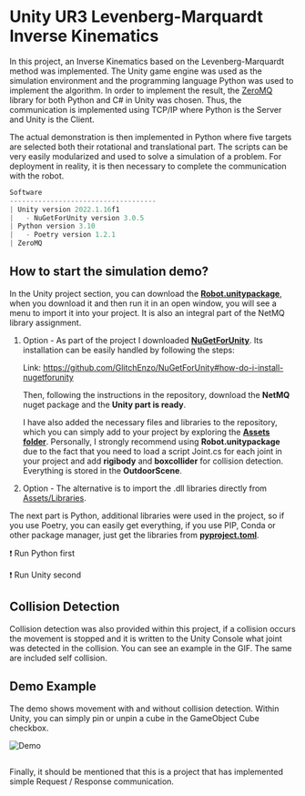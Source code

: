# Unity UR3 Levenberg-Marquardt Inverse Kinematics

In this project, an Inverse Kinematics based on the Levenberg-Marquardt method was implemented. The Unity game engine was used as the simulation environment and the programming language Python was used to implement the algorithm. In order to implement the result, the [ZeroMQ](https://zeromq.org/) library for both Python and C# in Unity was chosen. Thus, the communication is implemented using TCP/IP where Python is the Server and Unity is the Client.

The actual demonstration is then implemented in Python where five targets are selected both their rotational and translational part. The scripts can be very easily modularized and used to solve a simulation of a problem. For deployment in reality, it is then necessary to complete the communication with the robot.

```javascript
Software
------------------------------------
| Unity version 2022.1.16f1
|   - NuGetForUnity version 3.0.5
| Python version 3.10
|   - Poetry version 1.2.1
| ZeroMQ
```

## How to start the simulation demo?
In the Unity project section, you can download the [**Robot.unitypackage**](https://github.com/Steigner/Unity_UR3_Levenberg-Marquardt/blob/main/Unity/Robot.unitypackage), when you download it and then run it in an open window, you will see a menu to import it into your project. It is also an integral part of the NetMQ library assignment. 

1. Option - As part of the project I downloaded [**NuGetForUnity**](https://github.com/GlitchEnzo/NuGetForUnity). Its installation can be easily handled by following the steps: 

    Link: https://github.com/GlitchEnzo/NuGetForUnity#how-do-i-install-nugetforunity

    Then, following the instructions in the repository, download the **NetMQ** nuget package and the **Unity part is ready**.

    I have also added the necessary files and libraries to the repository, which you can simply add to your project by exploring the [**Assets folder**](https://github.com/Steigner/Unity_UR3_Levenberg-Marquardt/tree/main/Unity/Assets). Personally, I strongly recommend using **Robot.unitypackage** due to the fact that you need to load a script Joint.cs for each joint in your project and add **rigibody** and **boxcollider** for collision detection. Everything is stored in the **OutdoorScene**.
    
2. Option - The alternative is to import the .dll libraries directly from [Assets/Libraries](https://github.com/Steigner/Unity_UR3_Levenberg-Marquardt/tree/main/Unity/Assets/Libraries).

The next part is Python, additional libraries were used in the project, so if you use Poetry, you can easily get everything, if you use PIP, Conda or other package manager, just get the libraries from [**pyproject.toml**](https://github.com/Steigner/Unity_UR3_Levenberg-Marquardt/blob/main/Python/Inverse_Kinematics/pyproject.toml).

:heavy_exclamation_mark: Run Python first

:heavy_exclamation_mark: Run Unity second

## Collision Detection 

Collision detection was also provided within this project, if a collision occurs the movement is stopped and it is written to the Unity Console what joint was detected in the collision. You can see an example in the GIF. The same are included self collision.

## Demo Example
The demo shows movement with and without collision detection. Within Unity, you can simply pin or unpin a cube in the GameObject Cube checkbox.

![Demo](https://github.com/Steigner/Unity_UR3_Levenberg-Marquardt/blob/main/docs/gif_unity.gif)

## 

Finally, it should be mentioned that this is a project that has implemented simple Request / Response communication.
